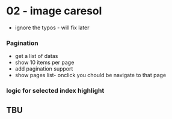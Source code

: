 # 02 - image caresol

- ignore the typos - will fix later

### Pagination

- get a list of datas
- show 10 items per page
- add pagination support
- show pages list- onclick you chould be navigate to that page

### logic for selected index highlight

## TBU
